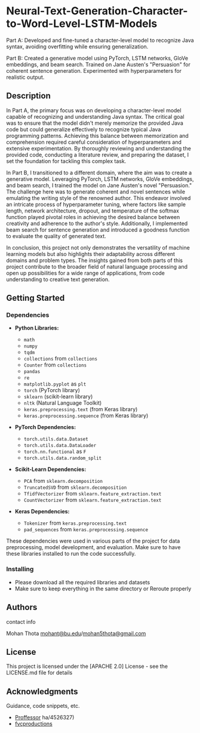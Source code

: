 # Neural-Text-Generation-Character-to-Word-Level-LSTM-Models
Part A: Developed and fine-tuned a character-level model to recognize Java syntax, avoiding overfitting while ensuring generalization.

Part B: Created a generative model using PyTorch, LSTM networks, GloVe embeddings, and beam search. Trained on Jane Austen's "Persuasion" for coherent sentence generation. Experimented with hyperparameters for realistic output.

## Description

In Part A, the primary focus was on developing a character-level model capable of recognizing and understanding Java syntax. The critical goal was to ensure that the model didn't merely memorize the provided Java code but could generalize effectively to recognize typical Java programming patterns. Achieving this balance between memorization and comprehension required careful consideration of hyperparameters and extensive experimentation. By thoroughly reviewing and understanding the provided code, conducting a literature review, and preparing the dataset, I set the foundation for tackling this complex task.

In Part B, I transitioned to a different domain, where the aim was to create a generative model. Leveraging PyTorch, LSTM networks, GloVe embeddings, and beam search, I trained the model on Jane Austen's novel "Persuasion." The challenge here was to generate coherent and novel sentences while emulating the writing style of the renowned author. This endeavor involved an intricate process of hyperparameter tuning, where factors like sample length, network architecture, dropout, and temperature of the softmax function played pivotal roles in achieving the desired balance between creativity and adherence to the author's style. Additionally, I implemented beam search for sentence generation and introduced a goodness function to evaluate the quality of generated text.

In conclusion, this project not only demonstrates the versatility of machine learning models but also highlights their adaptability across different domains and problem types. The insights gained from both parts of this project contribute to the broader field of natural language processing and open up possibilities for a wide range of applications, from code understanding to creative text generation.

## Getting Started

### Dependencies
- **Python Libraries:** 
  - `math`
  - `numpy`
  - `tqdm`
  - `collections` from `collections`
  - `Counter` from `collections`
  - `pandas`
  - `re`
  - `matplotlib.pyplot` as `plt`
  - `torch` (PyTorch library)
  - `sklearn` (scikit-learn library)
  - `nltk` (Natural Language Toolkit)
  - `keras.preprocessing.text` (from Keras library)
  - `keras.preprocessing.sequence` (from Keras library)
  
- **PyTorch Dependencies:** 
  - `torch.utils.data.Dataset`
  - `torch.utils.data.DataLoader`
  - `torch.nn.functional` as `F`
  - `torch.utils.data.random_split`

- **Scikit-Learn Dependencies:**
  - `PCA` from `sklearn.decomposition`
  - `TruncatedSVD` from `sklearn.decomposition`
  - `TfidfVectorizer` from `sklearn.feature_extraction.text`
  - `CountVectorizer` from `sklearn.feature_extraction.text`

- **Keras Dependencies:**
  - `Tokenizer` from `keras.preprocessing.text`
  - `pad_sequences` from `keras.preprocessing.sequence`

These dependencies were used in various parts of the project for data preprocessing, model development, and evaluation. Make sure to have these libraries installed to run the code successfully.

### Installing

* Please download all the required libraries and datasets 
* Make sure to keep everything in the same directory or Reroute properly

## Authors

contact info

Mohan Thota 
mohant@bu.edu/mohan5thota@gmail.com

## License

This project is licensed under the [APACHE 2.0] License - see the LICENSE.md file for details

## Acknowledgments

Guidance, code snippets, etc.
* [Proffessor](https://www.bu.edu/cs/profiles/wayne-snyder/)
ha/4526327)
* [fvcproductions](https://gist.github.com/fvcproductions/1bfc2d4aecb01a834b46)
